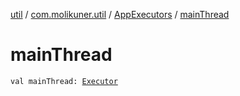 [util](../../index.md) / [com.molikuner.util](../index.md) / [AppExecutors](index.md) / [mainThread](./main-thread.md)

# mainThread

`val mainThread: `[`Executor`](https://developer.android.com/reference/java/util/concurrent/Executor.html)